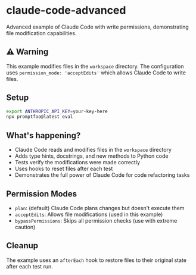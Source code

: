 # claude-code-advanced

Advanced example of Claude Code with write permissions, demonstrating file modification capabilities.

## ⚠️ Warning

This example modifies files in the `workspace` directory. The configuration uses `permission_mode: 'acceptEdits'` which allows Claude Code to write files.

## Setup

```bash
export ANTHROPIC_API_KEY=your-key-here
npx promptfoo@latest eval
```

## What's happening?

- Claude Code reads and modifies files in the `workspace` directory
- Adds type hints, docstrings, and new methods to Python code
- Tests verify the modifications were made correctly
- Uses hooks to reset files after each test
- Demonstrates the full power of Claude Code for code refactoring tasks

## Permission Modes

- `plan`: (default) Claude Code plans changes but doesn't execute them
- `acceptEdits`: Allows file modifications (used in this example)
- `bypassPermissions`: Skips all permission checks (use with extreme caution)

## Cleanup

The example uses an `afterEach` hook to restore files to their original state after each test run.